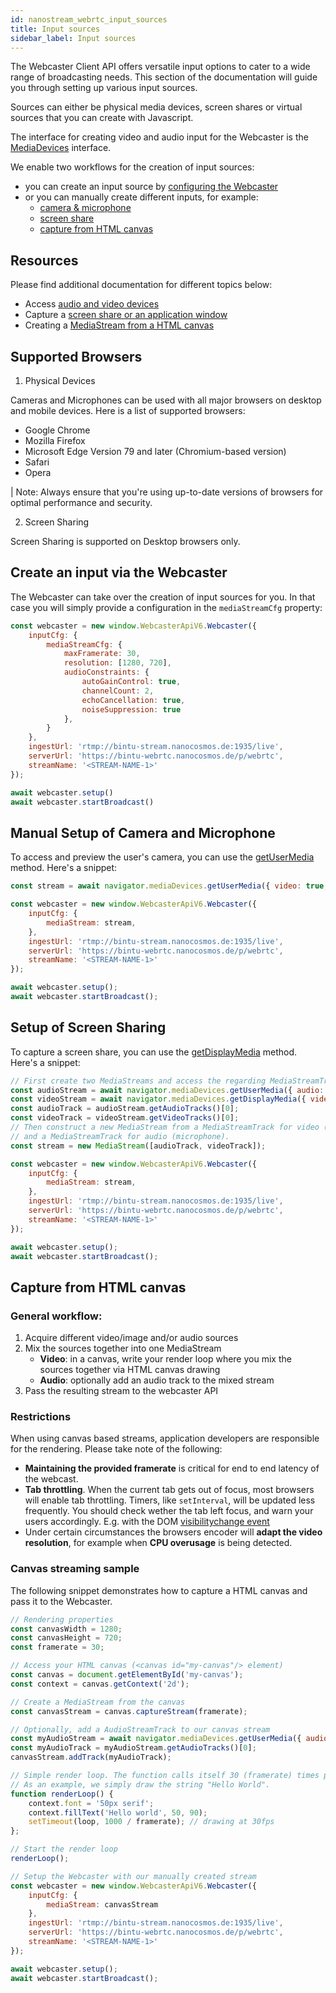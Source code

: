 ```yaml
---
id: nanostream_webrtc_input_sources
title: Input sources
sidebar_label: Input sources
---
```


The Webcaster Client API offers versatile input options to cater to a wide range of broadcasting needs. This section of the documentation will guide you through setting up various input sources.

Sources can either be physical media devices, screen shares or virtual sources that you can create with Javascript.

The interface for creating video and audio input for the Webcaster is the [MediaDevices](https://developer.mozilla.org/en-US/docs/Web/API/MediaDevices) interface.

We enable two workflows for the creation of input sources:
- you can create an input source by [configuring the Webcaster](#create-an-input-via-the-webcaster)
- or you can manually create different inputs, for example:
  - [camera & microphone](#manual-setup-of-camera-and-microphone)
  - [screen share](#setup-of-screen-sharing)
  - [capture from HTML canvas](#capture-from-html-canvas)

## Resources

Please find additional documentation for different topics below:

- Access [audio and video devices](https://developer.mozilla.org/en-US/docs/Web/API/MediaDevices/getUserMedia)
- Capture a [screen share or an application window](https://developer.mozilla.org/en-US/docs/Web/API/MediaDevices/getDisplayMedia)
- Creating a [MediaStream from a HTML canvas](https://developer.mozilla.org/en-US/docs/Web/API/HTMLCanvasElement/captureStream)

## Supported Browsers

1) Physical Devices

Cameras and Microphones can be used with all major browsers on desktop and mobile devices.
Here is a list of supported browsers:
- Google Chrome
- Mozilla Firefox
- Microsoft Edge Version 79 and later (Chromium-based version)
- Safari
- Opera

| Note: Always ensure that you're using up-to-date versions of browsers for optimal performance and security.

2) Screen Sharing

Screen Sharing is supported on Desktop browsers only.

## Create an input via the Webcaster

The Webcaster can take over the creation of input sources for you.
In that case you will simply provide a configuration in the `mediaStreamCfg` property:

~~~js
const webcaster = new window.WebcasterApiV6.Webcaster({
    inputCfg: {
        mediaStreamCfg: {
            maxFramerate: 30,
            resolution: [1280, 720],
            audioConstraints: {
                autoGainControl: true,
                channelCount: 2,
                echoCancellation: true,
                noiseSuppression: true
            },
        }
    },
    ingestUrl: 'rtmp://bintu-stream.nanocosmos.de:1935/live',
    serverUrl: 'https://bintu-webrtc.nanocosmos.de/p/webrtc',
    streamName: '<STREAM-NAME-1>'
});

await webcaster.setup()
await webcaster.startBroadcast()
~~~


## Manual Setup of Camera and Microphone

To access and preview the user's camera, you can use the [getUserMedia](https://developer.mozilla.org/en-US/docs/Web/API/MediaDevices/getUserMedia) method. Here's a snippet:

~~~js
const stream = await navigator.mediaDevices.getUserMedia({ video: true, audio: true });

const webcaster = new window.WebcasterApiV6.Webcaster({
    inputCfg: {
        mediaStream: stream,
    },
    ingestUrl: 'rtmp://bintu-stream.nanocosmos.de:1935/live',
    serverUrl: 'https://bintu-webrtc.nanocosmos.de/p/webrtc',
    streamName: '<STREAM-NAME-1>'
});

await webcaster.setup();
await webcaster.startBroadcast();
~~~

## Setup of Screen Sharing

To capture a screen share, you can use the [getDisplayMedia](https://developer.mozilla.org/en-US/docs/Web/API/MediaDevices/getDisplayMedia) method. Here's a snippet:

~~~js
// First create two MediaStreams and access the regarding MediaStreamTracks
const audioStream = await navigator.mediaDevices.getUserMedia({ audio: true });
const videoStream = await navigator.mediaDevices.getDisplayMedia({ video: true });
const audioTrack = audioStream.getAudioTracks()[0];
const videoTrack = videoStream.getVideoTracks()[0];
// Then construct a new MediaStream from a MediaStreamTrack for video (screen share)
// and a MediaStreamTrack for audio (microphone).
const stream = new MediaStream([audioTrack, videoTrack]);

const webcaster = new window.WebcasterApiV6.Webcaster({
    inputCfg: {
        mediaStream: stream,
    },
    ingestUrl: 'rtmp://bintu-stream.nanocosmos.de:1935/live',
    serverUrl: 'https://bintu-webrtc.nanocosmos.de/p/webrtc',
    streamName: '<STREAM-NAME-1>'
});

await webcaster.setup();
await webcaster.startBroadcast();
~~~

## Capture from HTML canvas

### General workflow:

1. Acquire different video/image and/or audio sources
2. Mix the sources together into one MediaStream
    - **Video**: in a canvas, write your render loop where you mix the sources together via HTML canvas drawing
    - **Audio**: optionally add an audio track to the mixed stream
3. Pass the resulting stream to the webcaster API

### Restrictions

When using canvas based streams, application developers are responsible for the rendering.
Please take note of the following:

- **Maintaining the provided framerate** is critical for end to end latency of the webcast.
- **Tab throttling**. When the current tab gets out of focus, most browsers will enable tab throttling. Timers, like `setInterval`, will be updated less frequently. You should check wether the tab left focus, and warn your users accordingly. E.g. with the DOM [visibilitychange event](https://developer.mozilla.org/en-US/docs/Web/API/Document/visibilitychange_event)
- Under certain circumstances the browsers encoder will **adapt the video resolution**, for example when **CPU overusage** is being detected.

### Canvas streaming sample

The following snippet demonstrates how to capture a HTML canvas and pass it to the Webcaster.

~~~js
// Rendering properties
const canvasWidth = 1280;
const canvasHeight = 720;
const framerate = 30;

// Access your HTML canvas (<canvas id="my-canvas"/> element)
const canvas = document.getElementById('my-canvas');
const context = canvas.getContext('2d');

// Create a MediaStream from the canvas
const canvasStream = canvas.captureStream(framerate);

// Optionally, add a AudioStreamTrack to our canvas stream
const myAudioStream = await navigator.mediaDevices.getUserMedia({ audio: true });
const myAudioTrack = myAudioStream.getAudioTracks()[0];
canvasStream.addTrack(myAudioTrack);

// Simple render loop. The function calls itself 30 (framerate) times per second.
// As an example, we simply draw the string "Hello World".
function renderLoop() {
    context.font = '50px serif';
    context.fillText('Hello world', 50, 90);
    setTimeout(loop, 1000 / framerate); // drawing at 30fps
};

// Start the render loop
renderLoop();

// Setup the Webcaster with our manually created stream
const webcaster = new window.WebcasterApiV6.Webcaster({
    inputCfg: {
        mediaStream: canvasStream
    },
    ingestUrl: 'rtmp://bintu-stream.nanocosmos.de:1935/live',
    serverUrl: 'https://bintu-webrtc.nanocosmos.de/p/webrtc',
    streamName: '<STREAM-NAME-1>'
});

await webcaster.setup();
await webcaster.startBroadcast();
~~~